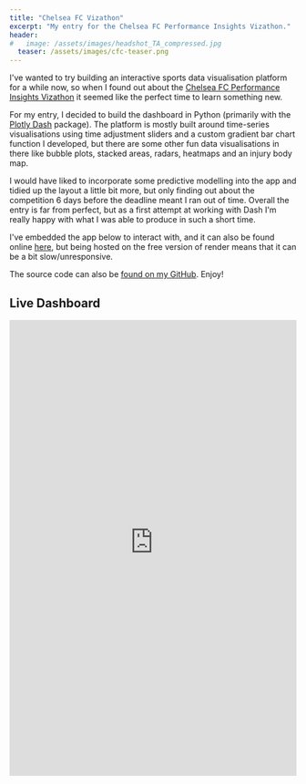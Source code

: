 ```yaml
---
title: "Chelsea FC Vizathon"
excerpt: "My entry for the Chelsea FC Performance Insights Vizathon."
header:
#   image: /assets/images/headshot_TA_compressed.jpg
  teaser: /assets/images/cfc-teaser.png
---
```


I've wanted to try building an interactive sports data visualisation platform for a while now, so when I found out about the [Chelsea FC Performance Insights Vizathon](https://chelsea-fc-performance-insights.github.io/Competition/#challenge) it seemed like the perfect time to learn something new.

For my entry, I decided to build the dashboard in Python (primarily with the [Plotly Dash](https://dash.plotly.com/) package). The platform is mostly built around time-series visualisations using time adjustment sliders and a custom gradient bar chart function I developed, but there are some other fun data visualisations in there like bubble plots, stacked areas, radars, heatmaps and an injury body map. 

I would have liked to incorporate some predictive modelling into the app and tidied up the layout a little bit more, but only finding out about the competition 6 days before the deadline meant I ran out of time. Overall the entry is far from perfect, but as a first attempt at working with Dash I'm really happy with what I was able to produce in such a short time.  

I've embedded the app below to interact with, and it can also be found online [here](https://ta-cfc-vizathon.onrender.com/), but being hosted on the free version of render means that it can be a bit slow/unresponsive.

The source code can also be [found on my GitHub](https://github.com/ThomasAston/CFC-Vizathon/tree/main). Enjoy!

## Live Dashboard
<iframe src="https://ta-cfc-vizathon.onrender.com/" width="100%" height="800" style="border:none;"></iframe>
